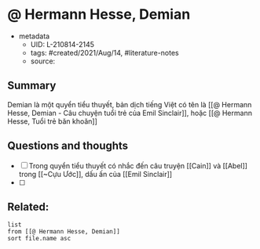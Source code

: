 # @ Hermann Hesse, Demian


- metadata
	- UID: L-210814-2145
	- tags: #created/2021/Aug/14, #literature-notes 
	- source: 

## Summary
Demian là một quyển tiểu thuyết, bản dịch tiếng Việt có tên là [[@ Hermann Hesse, Demian - Câu chuyện tuổi trẻ của Emil Sinclair]], hoặc [[@ Hermann Hesse, Tuổi trẻ băn khoăn]]


## Questions and thoughts
- [ ] Trong quyển tiểu thuyết có nhắc đến câu truyện [[Cain]] và [[Abel]] trong [[~Cựu Ước]], dấu ấn của [[Emil Sinclair]]
- [ ] 

## Related:
```dataview
list
from [[@ Hermann Hesse, Demian]]
sort file.name asc
```
